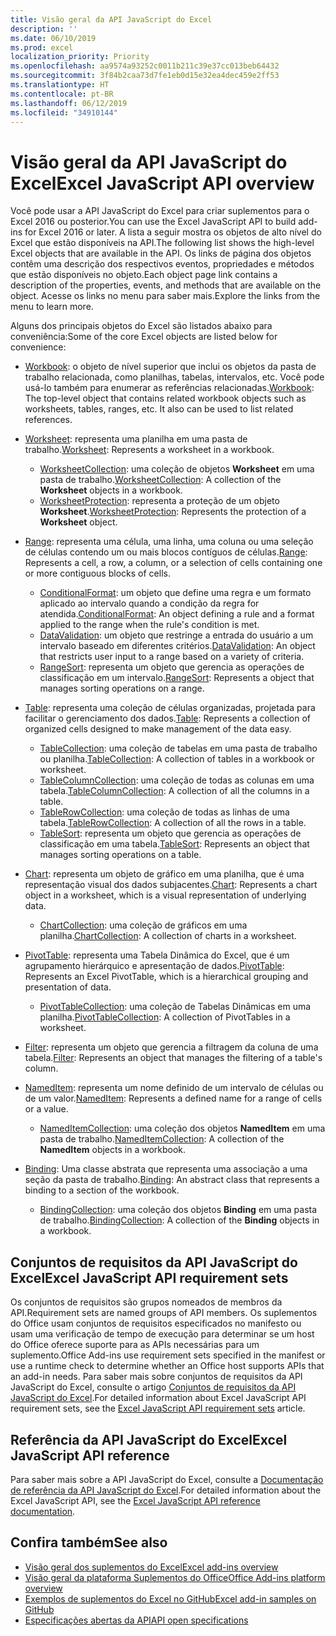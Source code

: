 ```yaml
---
title: Visão geral da API JavaScript do Excel
description: ''
ms.date: 06/10/2019
ms.prod: excel
localization_priority: Priority
ms.openlocfilehash: aa9574a93252c0011b211c39e37cc013beb64432
ms.sourcegitcommit: 3f84b2caa73d7fe1eb0d15e32ea4dec459e2ff53
ms.translationtype: HT
ms.contentlocale: pt-BR
ms.lasthandoff: 06/12/2019
ms.locfileid: "34910144"
---
```

# <a name="excel-javascript-api-overview"></a><span data-ttu-id="f6b73-102">Visão geral da API JavaScript do Excel</span><span class="sxs-lookup"><span data-stu-id="f6b73-102">Excel JavaScript API overview</span></span>

<span data-ttu-id="f6b73-103">Você pode usar a API JavaScript do Excel para criar suplementos para o Excel 2016 ou posterior.</span><span class="sxs-lookup"><span data-stu-id="f6b73-103">You can use the Excel JavaScript API to build add-ins for Excel 2016 or later.</span></span> <span data-ttu-id="f6b73-104">A lista a seguir mostra os objetos de alto nível do Excel que estão disponíveis na API.</span><span class="sxs-lookup"><span data-stu-id="f6b73-104">The following list shows the high-level Excel objects that are available in the API.</span></span> <span data-ttu-id="f6b73-105">Os links de página dos objetos contêm uma descrição dos respectivos eventos, propriedades e métodos que estão disponíveis no objeto.</span><span class="sxs-lookup"><span data-stu-id="f6b73-105">Each object page link contains a description of the properties, events, and methods that are available on the object.</span></span> <span data-ttu-id="f6b73-106">Acesse os links no menu para saber mais.</span><span class="sxs-lookup"><span data-stu-id="f6b73-106">Explore the links from the menu to learn more.</span></span>

<span data-ttu-id="f6b73-107">Alguns dos principais objetos do Excel são listados abaixo para conveniência:</span><span class="sxs-lookup"><span data-stu-id="f6b73-107">Some of the core Excel objects are listed below for convenience:</span></span>

- <span data-ttu-id="f6b73-108">[Workbook](/javascript/api/excel/excel.workbook): o objeto de nível superior que inclui os objetos da pasta de trabalho relacionada, como planilhas, tabelas, intervalos, etc. Você pode usá-lo também para enumerar as referências relacionadas.</span><span class="sxs-lookup"><span data-stu-id="f6b73-108">[Workbook](/javascript/api/excel/excel.workbook): The top-level object that contains related workbook objects such as worksheets, tables, ranges, etc. It also can be used to list related references.</span></span>

- <span data-ttu-id="f6b73-109">[Worksheet](/javascript/api/excel/excel.worksheet): representa uma planilha em uma pasta de trabalho.</span><span class="sxs-lookup"><span data-stu-id="f6b73-109">[Worksheet](/javascript/api/excel/excel.worksheet): Represents a worksheet in a workbook.</span></span>
  - <span data-ttu-id="f6b73-110">[WorksheetCollection](/javascript/api/excel/excel.worksheetcollection): uma coleção de objetos **Worksheet** em uma pasta de trabalho.</span><span class="sxs-lookup"><span data-stu-id="f6b73-110">[WorksheetCollection](/javascript/api/excel/excel.worksheetcollection): A collection of the **Worksheet** objects in a workbook.</span></span>
  - <span data-ttu-id="f6b73-111">[WorksheetProtection](/javascript/api/excel/excel.worksheetprotection): representa a proteção de um objeto **Worksheet**.</span><span class="sxs-lookup"><span data-stu-id="f6b73-111">[WorksheetProtection](/javascript/api/excel/excel.worksheetprotection): Represents the protection of a **Worksheet** object.</span></span>

- <span data-ttu-id="f6b73-112">[Range](/javascript/api/excel/excel.range): representa uma célula, uma linha, uma coluna ou uma seleção de células contendo um ou mais blocos contíguos de células.</span><span class="sxs-lookup"><span data-stu-id="f6b73-112">[Range](/javascript/api/excel/excel.range): Represents a cell, a row, a column, or a selection of cells containing one or more contiguous blocks of cells.</span></span>
  - <span data-ttu-id="f6b73-113">[ConditionalFormat](/javascript/api/excel/excel.conditionalformat): um objeto que define uma regra e um formato aplicado ao intervalo quando a condição da regra for atendida.</span><span class="sxs-lookup"><span data-stu-id="f6b73-113">[ConditionalFormat](/javascript/api/excel/excel.conditionalformat): An object defining a rule and a format applied to the range when the rule's condition is met.</span></span>
  - <span data-ttu-id="f6b73-114">[DataValidation](/javascript/api/excel/excel.datavalidation): um objeto que restringe a entrada do usuário a um intervalo baseado em diferentes critérios.</span><span class="sxs-lookup"><span data-stu-id="f6b73-114">[DataValidation](/javascript/api/excel/excel.datavalidation): An object that restricts user input to a range based on a variety of criteria.</span></span>
  - <span data-ttu-id="f6b73-115">[RangeSort](/javascript/api/excel/excel.rangesort): representa um objeto que gerencia as operações de classificação em um intervalo.</span><span class="sxs-lookup"><span data-stu-id="f6b73-115">[RangeSort](/javascript/api/excel/excel.rangesort): Represents a object that manages sorting operations on a range.</span></span>

- <span data-ttu-id="f6b73-116">[Table](/javascript/api/excel/excel.table): representa uma coleção de células organizadas, projetada para facilitar o gerenciamento dos dados.</span><span class="sxs-lookup"><span data-stu-id="f6b73-116">[Table](/javascript/api/excel/excel.table): Represents a collection of organized cells designed to make management of the data easy.</span></span>
  - <span data-ttu-id="f6b73-117">[TableCollection](/javascript/api/excel/excel.tablecollection): uma coleção de tabelas em uma pasta de trabalho ou planilha.</span><span class="sxs-lookup"><span data-stu-id="f6b73-117">[TableCollection](/javascript/api/excel/excel.tablecollection): A collection of tables in a workbook or worksheet.</span></span>
  - <span data-ttu-id="f6b73-118">[TableColumnCollection](/javascript/api/excel/excel.tablecolumncollection): uma coleção de todas as colunas em uma tabela.</span><span class="sxs-lookup"><span data-stu-id="f6b73-118">[TableColumnCollection](/javascript/api/excel/excel.tablecolumncollection): A collection of all the columns in a table.</span></span>
  - <span data-ttu-id="f6b73-119">[TableRowCollection](/javascript/api/excel/excel.tablerowcollection): uma coleção de todas as linhas de uma tabela.</span><span class="sxs-lookup"><span data-stu-id="f6b73-119">[TableRowCollection](/javascript/api/excel/excel.tablerowcollection): A collection of all the rows in a table.</span></span>
  - <span data-ttu-id="f6b73-120">[TableSort](/javascript/api/excel/excel.tablesort): representa um objeto que gerencia as operações de classificação em uma tabela.</span><span class="sxs-lookup"><span data-stu-id="f6b73-120">[TableSort](/javascript/api/excel/excel.tablesort): Represents an object that manages sorting operations on a table.</span></span>

- <span data-ttu-id="f6b73-121">[Chart](/javascript/api/excel/excel.chart): representa um objeto de gráfico em uma planilha, que é uma representação visual dos dados subjacentes.</span><span class="sxs-lookup"><span data-stu-id="f6b73-121">[Chart](/javascript/api/excel/excel.chart): Represents a chart object in a worksheet, which is a visual representation of underlying data.</span></span>
  - <span data-ttu-id="f6b73-122">[ChartCollection](/javascript/api/excel/excel.chartcollection): uma coleção de gráficos em uma planilha.</span><span class="sxs-lookup"><span data-stu-id="f6b73-122">[ChartCollection](/javascript/api/excel/excel.chartcollection): A collection of charts in a worksheet.</span></span>

- <span data-ttu-id="f6b73-123">[PivotTable](/javascript/api/excel/excel.pivottable): representa uma Tabela Dinâmica do Excel, que é um agrupamento hierárquico e apresentação de dados.</span><span class="sxs-lookup"><span data-stu-id="f6b73-123">[PivotTable](/javascript/api/excel/excel.pivottable): Represents an Excel PivotTable, which is a hierarchical grouping and presentation of data.</span></span>
  - <span data-ttu-id="f6b73-124">[PivotTableCollection](/javascript/api/excel/excel.pivottablecollection): uma coleção de Tabelas Dinâmicas em uma planilha.</span><span class="sxs-lookup"><span data-stu-id="f6b73-124">[PivotTableCollection](/javascript/api/excel/excel.pivottablecollection): A collection of PivotTables in a worksheet.</span></span>

- <span data-ttu-id="f6b73-125">[Filter](/javascript/api/excel/excel.filter): representa um objeto que gerencia a filtragem da coluna de uma tabela.</span><span class="sxs-lookup"><span data-stu-id="f6b73-125">[Filter](/javascript/api/excel/excel.filter): Represents an object that manages the filtering of a table's column.</span></span>

- <span data-ttu-id="f6b73-126">[NamedItem](/javascript/api/excel/excel.nameditem): representa um nome definido de um intervalo de células ou de um valor.</span><span class="sxs-lookup"><span data-stu-id="f6b73-126">[NamedItem](/javascript/api/excel/excel.nameditem): Represents a defined name for a range of cells or a value.</span></span>
  - <span data-ttu-id="f6b73-127">[NamedItemCollection](/javascript/api/excel/excel.nameditemcollection): uma coleção dos objetos **NamedItem** em uma pasta de trabalho.</span><span class="sxs-lookup"><span data-stu-id="f6b73-127">[NamedItemCollection](/javascript/api/excel/excel.nameditemcollection): A collection of the **NamedItem** objects in a workbook.</span></span>

- <span data-ttu-id="f6b73-128">[Binding](/javascript/api/excel/excel.binding): Uma classe abstrata que representa uma associação a uma seção da pasta de trabalho.</span><span class="sxs-lookup"><span data-stu-id="f6b73-128">[Binding](/javascript/api/excel/excel.binding): An abstract class that represents a binding to a section of the workbook.</span></span>
  - <span data-ttu-id="f6b73-129">[BindingCollection](/javascript/api/excel/excel.bindingcollection): uma coleção dos objetos **Binding** em uma pasta de trabalho.</span><span class="sxs-lookup"><span data-stu-id="f6b73-129">[BindingCollection](/javascript/api/excel/excel.bindingcollection): A collection of the **Binding** objects in a workbook.</span></span>

## <a name="excel-javascript-api-requirement-sets"></a><span data-ttu-id="f6b73-130">Conjuntos de requisitos da API JavaScript do Excel</span><span class="sxs-lookup"><span data-stu-id="f6b73-130">Excel JavaScript API requirement sets</span></span>

<span data-ttu-id="f6b73-131">Os conjuntos de requisitos são grupos nomeados de membros da API.</span><span class="sxs-lookup"><span data-stu-id="f6b73-131">Requirement sets are named groups of API members.</span></span> <span data-ttu-id="f6b73-132">Os suplementos do Office usam conjuntos de requisitos especificados no manifesto ou usam uma verificação de tempo de execução para determinar se um host do Office oferece suporte para as APIs necessárias para um suplemento.</span><span class="sxs-lookup"><span data-stu-id="f6b73-132">Office Add-ins use requirement sets specified in the manifest or use a runtime check to determine whether an Office host supports APIs that an add-in needs.</span></span> <span data-ttu-id="f6b73-133">Para saber mais sobre conjuntos de requisitos da API JavaScript do Excel, consulte o artigo [Conjuntos de requisitos da API JavaScript do Excel](../requirement-sets/excel-api-requirement-sets.md).</span><span class="sxs-lookup"><span data-stu-id="f6b73-133">For detailed information about Excel JavaScript API requirement sets, see the [Excel JavaScript API requirement sets](../requirement-sets/excel-api-requirement-sets.md) article.</span></span>

## <a name="excel-javascript-api-reference"></a><span data-ttu-id="f6b73-134">Referência da API JavaScript do Excel</span><span class="sxs-lookup"><span data-stu-id="f6b73-134">Excel JavaScript API reference</span></span>

<span data-ttu-id="f6b73-135">Para saber mais sobre a API JavaScript do Excel, consulte a [Documentação de referência da API JavaScript do Excel](/javascript/api/excel).</span><span class="sxs-lookup"><span data-stu-id="f6b73-135">For detailed information about the Excel JavaScript API, see the [Excel JavaScript API reference documentation](/javascript/api/excel).</span></span>

## <a name="see-also"></a><span data-ttu-id="f6b73-136">Confira também</span><span class="sxs-lookup"><span data-stu-id="f6b73-136">See also</span></span>

- [<span data-ttu-id="f6b73-137">Visão geral dos suplementos do Excel</span><span class="sxs-lookup"><span data-stu-id="f6b73-137">Excel add-ins overview</span></span>](/office/dev/add-ins/excel/excel-add-ins-overview)
- [<span data-ttu-id="f6b73-138">Visão geral da plataforma Suplementos do Office</span><span class="sxs-lookup"><span data-stu-id="f6b73-138">Office Add-ins platform overview</span></span>](/office/dev/add-ins/overview/office-add-ins)
- [<span data-ttu-id="f6b73-139">Exemplos de suplementos do Excel no GitHub</span><span class="sxs-lookup"><span data-stu-id="f6b73-139">Excel add-in samples on GitHub</span></span>](https://github.com/OfficeDev?utf8=%E2%9C%93&q=Excel)
- [<span data-ttu-id="f6b73-140">Especificações abertas da API</span><span class="sxs-lookup"><span data-stu-id="f6b73-140">API open specifications</span></span>](../openspec/openspec.md)
